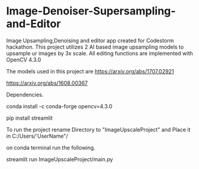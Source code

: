 # Image-Denoiser-Supersampling-and-Editor
Image Upsampling,Denoising and editor app created for Codestorm hackathon.
This project utilizes 2 AI based image upsampling models to upsample ur images by 3x scale. All editing functions are implemented with OpenCV 4.3.0

The models used in this project are
https://arxiv.org/abs/1707.02921

https://arxiv.org/abs/1608.00367






Dependencies.

conda install -c conda-forge opencv=4.3.0

pip install streamlit


To run the project rename Directory to "ImageUpscaleProject" and Place it in C:/Users/'UserName"/

on conda terminal run the following.

streamlit run ImageUpscaleProject/main.py
